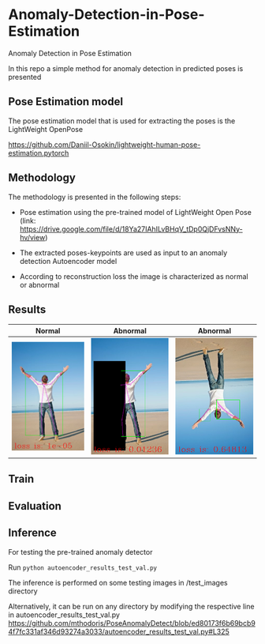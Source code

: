 # Anomaly-Detection-in-Pose-Estimation
Anomaly Detection in Pose Estimation

In this repo a simple method for anomaly detection in predicted poses is presented
## Pose Estimation model
The pose estimation model that is used for extracting the poses is the LightWeight OpenPose

https://github.com/Daniil-Osokin/lightweight-human-pose-estimation.pytorch
## Methodology
The methodology is presented in the following steps: 

* Pose estimation using the pre-trained model of LightWeight Open Pose 
(link: https://drive.google.com/file/d/18Ya27IAhILvBHqV_tDp0QjDFvsNNy-hv/view)

* The extracted poses-keypoints are used as input to an anomaly detection Autoencoder model

* According to reconstruction loss the image is characterized as normal or abnormal

## Results

Normal             |  Abnormal | Abnormal |
:-------------------------:|:-------------------------:|:-------------------------: 
![](/images_examples/normal5.png)  |  ![](/images_examples/abnormal6.png) |  ![](/images_examples/abnormal.png)

## Train

## Evaluation

## Inference
For testing the pre-trained anomaly detector

Run `` python autoencoder_results_test_val.py ``

The inference is performed on some testing images in /test_images directory

Alternatively, it can be run on any directory by modifying the respective line in autoencoder_results_test_val.py https://github.com/mthodoris/PoseAnomalyDetect/blob/ed80173f6b69bcb94f7fc331af346d93274a3033/autoencoder_results_test_val.py#L325
